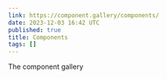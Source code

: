 ```yaml
---
link: https://component.gallery/components/
date: 2023-12-03 16:42 UTC
published: true
title: Components
tags: []
---
```


The component gallery
